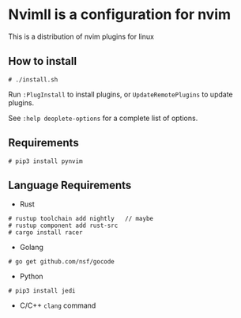 # Nvimll is a configuration for nvim

This is a distribution of nvim plugins for linux


## How to install

```shell
# ./install.sh
```

Run `:PlugInstall` to install plugins, or `UpdateRemotePlugins` to update plugins.

See `:help deoplete-options` for a complete list of options.


## Requirements

```shell
# pip3 install pynvim
```


## Language Requirements

- Rust
```shell
# rustup toolchain add nightly   // maybe
# rustup component add rust-src
# cargo install racer
```

- Golang
```shell
# go get github.com/nsf/gocode
```

- Python
```shell
# pip3 install jedi
```

- C/C++
`clang` command
